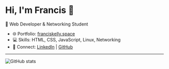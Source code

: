 # Hi, I'm Francis 👋

🚀 Web Developer & Networking Student  
- 🌐 Portfolio: [franciskelly.space](https://franciskelly.space)  
- 💻 Skills: HTML, CSS, JavaScript, Linux, Networking
- 🔗 Connect: [LinkedIn](https://www.linkedin.com/in/francis-kelly-dublin/) | [GitHub](https://github.com/fran23k-hub)

---
![GitHub stats](https://github-readme-stats.vercel.app/api?username=fran23k-hub&show_icons=true&theme=radical)
